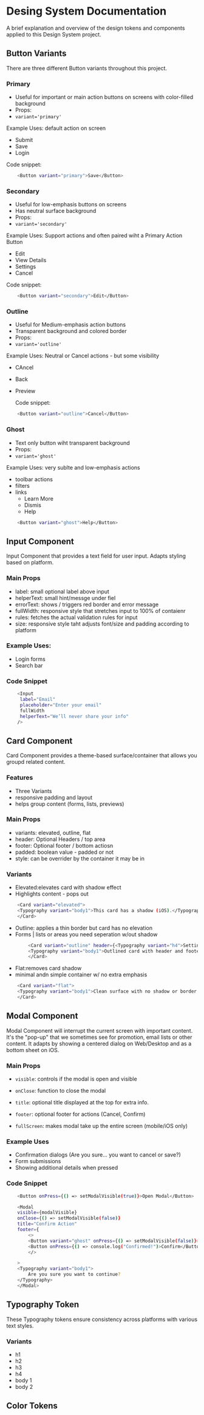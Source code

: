 # Desing System Documentation

A brief explanation and overview of the design tokens and components applied to this Design System project.

## Button Variants

There are three different Button variants throughout this project.

### Primary

- Useful for important or main action buttons on screens with color-filled background
- Props:
- `variant='primary'`

Example Uses: default action on screen

- Submit
- Save
- Login

Code snippet:

```bash
    <Button variant="primary">Save</Button>
```

### Secondary

- Useful for low-emphasis buttons on screens
- Has neutral surface background
- Props:
- `variant='secondary'`

Example Uses: Support actions and often paired wiht a Primary Action Button

- Edit
- View Details
- Settings
- Cancel

Code snippet:

```bash
    <Button variant="secondary">Edit</Button>
```

### Outline

- Useful for Medium-emphasis action buttons
- Transparent background and colored border
- Props:
- `variant='outline'`

Example Uses: Neutral or Cancel actions - but some visibility

- CAncel
- Back
- Preview

  Code snippet:

```bash
    <Button variant="outline">Cancel</Button>
```

### Ghost

- Text only button wiht transparent background
- Props:
- `variant='ghost'`

Example Uses: very sublte and low-emphasis actions

- toolbar actions
- filters
- links
  - Learn More
  - Dismis
  - Help

```bash
    <Button variant="ghost">Help</Button>
```

## Input Component

Input Component that provides a text field for user input. Adapts styling based on platform.

### Main Props

- label: small optional label above input
- helperText: small hint/messge under fiel
- errorText: shows / triggers red border and error message
- fullWidth: responsive style that stretches input to 100% of contaienr
- rules: fetches the actual validation rules for input
- size: responsive style taht adjusts font/size and padding according to platform

### Example Uses:

- Login forms
- Search bar

### Code Snippet

```bash
    <Input
     label="Email"
     placeholder="Enter your email"
     fullWidth
     helperText="We’ll never share your info"
    />
```

## Card Component

Card Component provides a theme-based surface/container that allows you groupd related content.

### Features

- Three Variants
- responsive padding and layout
- helps group content (forms, lists, previews)

### Main Props

- variants: elevated, outline, flat
- header: Optional Headers / top area
- footer: Optional footer / bottom actiosn
- padded: boolean value - padded or not
- style: can be overrider by the container it may be in

### Variants

- Elevated:elevates card with shadow effect
- Highlights content - pops out

```bash
    <Card variant="elevated">
    <Typography variant="body1">This card has a shadow (iOS).</Typography>
    </Card>
```

- Outline: applies a thin border but card has no elevation
- Forms | lists or areas you need seperation w/out shadow

```bash
        <Card variant="outline" header={<Typography variant="h4">Settings</Typography>} footer={<Button>Save</Button>}>
        <Typography variant="body1">Outlined card with header and footer.</Typography>
        </Card>
```

- Flat:removes card shadow
- minimal andn simple container w/ no extra emphasis

```bash
    <Card variant="flat">
    <Typography variant="body1">Clean surface with no shadow or border.</Typography>
    </Card>
```

## Modal Component

Modal Component will interrupt the current screen with important content. It's the "pop-up" that we sometimes see for promotion, email lists or other content. It adapts by showing a centered dialog on Web/Desktop and as a bottom sheet on iOS.

### Main Props

- `visible`: controls if the modal is open and visible

- `onClose`: function to close the modal
- `title`: optional title displayed at the top for extra info.
- `footer`: optional footer for actions (Cancel, Confirm)
- `fullScreen`: makes modal take up the entire screen (mobile/iOS only)

### Example Uses

- Confirmation dialogs (Are you sure... you want to cancel or save?)
- Form submissions
- Showing additional details when pressed

### Code Snippet

```bash
    <Button onPress={() => setModalVisible(true)}>Open Modal</Button>

    <Modal
    visible={modalVisible}
    onClose={() => setModalVisible(false)}
    title="Confirm Action"
    footer={
        <>
        <Button variant="ghost" onPress={() => setModalVisible(false)}>Cancel</Button>
        <Button onPress={() => console.log("Confirmed!")>Confirm</Button>
        </>

    >
    <Typography variant="body1">
        Are you sure you want to continue?
    </Typography>
    </Modal>
```

## Typography Token

These Typography tokens ensure consistency across platforms with various text styles.

### Variants

- h1
- h2
- h3
- h4
- body 1
- body 2

## Color Tokens

```

```
